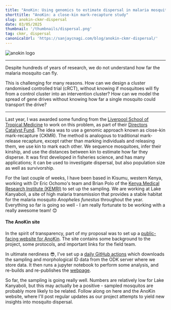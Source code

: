 ```yaml
---
title: "AnoKin: Using genomics to estimate dispersal in malaria mosquitoes"
shorttitle: "AnoKin: a close-kin mark-recapture study"
slug: anokin-ckmr-dispersal
date: 03/05/2025
thumbnail: '/thumbnails/dispersal.png'
tag: ckmr, dispersal
canonicalUrl: 'https://sanjaycnagi.com/blog/anokin-ckmr-dispersal/'
---
```


![anokin logo](/blog/anokin-logo.png)

---

Despite hundreds of years of research, we do not understand how far the malaria mosquito can fly.

This is challenging for many reasons. How can we design a cluster randomised controlled trial (cRCT), without knowing if mosquitoes will fly from a control cluster into an intervention cluster? How can we model the spread of gene drives without knowing how far a single mosquito could transport the drive? 

---

Last year, I was awarded some funding from the [Liverpool School of Tropical Medicine](http://lstmed.ac.uk/) to work on this problem, as part of their [Directors Catalyst Fund](https://www.lstmed.ac.uk/study/research-degrees/director%E2%80%99s-catalyst-fund-0). The idea was to use a genomic approach known as close-kin mark-recapture (CKMR). The method is analogous to traditional mark-release recapture, except rather than marking individuals and releasing them, we use kin to mark each other. We sequence mosquitoes, infer their kinship, and use the distances between kin to estimate how far they disperse. It was first developed in fisheries science, and has many applications; it can be used to investigate dispersal, but also population size as well as survivorship. 

For the last couple of weeks, I have been based in Kisumu, western Kenya, working with Dr Eric Ochomo's team and Brian Polo of the [Kenya Medical Research Institute (KEMRI)](https://www.kemri.go.ke/) to set up the sampling. We are working at Lake Kanyaboli, a site of high malaria transmission that provides a stable habitat for the malaria mosquito *Anopheles funestus* throughout the year. Everything so far is going so well - I am really fortunate to be working with a really awesome team! 😊

#### The AnoKin site

In the spirit of transparency, part of my proposal was to set up a [public-facing website for AnoKin](https://sanjaynagi.github.io/anokin/). The site contains some background to the project, some protocols, and important links for the field team.

In ultimate nerdiness 😎, I've set up a [daily GitHub actions](https://github.com/sanjaynagi/anokin/blob/main/.github/workflows/docs-auto.yml) which downloads the sampling and morphological ID data from the ODK server where we store data. It then runs a jupyter notebook to perform some analysis, and re-builds and re-publishes the [webpage](https://sanjaynagi.github.io/anokin/). 

So far, the sampling is going really well. Numbers are relatively low for Lake Kanyaboli, but this may actually be a positive - sampled mosquitos are probably more likely to be related. Follow along on here and the AnoKin website, where I'll post regular updates as our project attempts to yield new insights into mosquito dispersal.